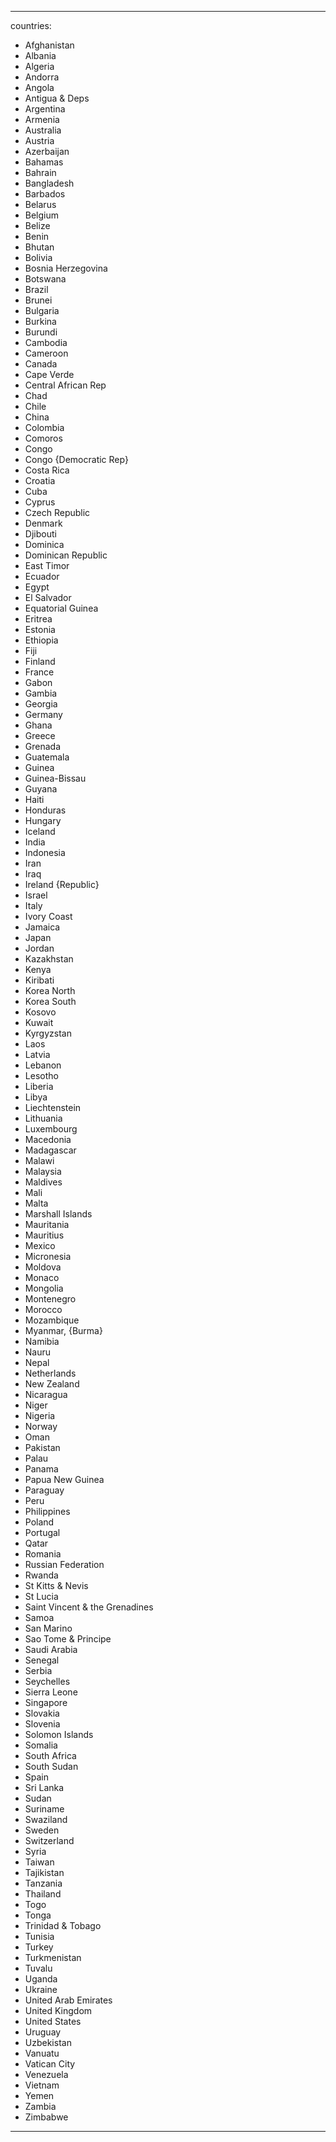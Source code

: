 ---
countries:
  - Afghanistan
  - Albania
  - Algeria
  - Andorra
  - Angola
  - Antigua & Deps
  - Argentina
  - Armenia
  - Australia
  - Austria
  - Azerbaijan
  - Bahamas
  - Bahrain
  - Bangladesh
  - Barbados
  - Belarus
  - Belgium
  - Belize
  - Benin
  - Bhutan
  - Bolivia
  - Bosnia Herzegovina
  - Botswana
  - Brazil
  - Brunei
  - Bulgaria
  - Burkina
  - Burundi
  - Cambodia
  - Cameroon
  - Canada
  - Cape Verde
  - Central African Rep
  - Chad
  - Chile
  - China
  - Colombia
  - Comoros
  - Congo
  - Congo {Democratic Rep}
  - Costa Rica
  - Croatia
  - Cuba
  - Cyprus
  - Czech Republic
  - Denmark
  - Djibouti
  - Dominica
  - Dominican Republic
  - East Timor
  - Ecuador
  - Egypt
  - El Salvador
  - Equatorial Guinea
  - Eritrea
  - Estonia
  - Ethiopia
  - Fiji
  - Finland
  - France
  - Gabon
  - Gambia
  - Georgia
  - Germany
  - Ghana
  - Greece
  - Grenada
  - Guatemala
  - Guinea
  - Guinea-Bissau
  - Guyana
  - Haiti
  - Honduras
  - Hungary
  - Iceland
  - India
  - Indonesia
  - Iran
  - Iraq
  - Ireland {Republic}
  - Israel
  - Italy
  - Ivory Coast
  - Jamaica
  - Japan
  - Jordan
  - Kazakhstan
  - Kenya
  - Kiribati
  - Korea North
  - Korea South
  - Kosovo
  - Kuwait
  - Kyrgyzstan
  - Laos
  - Latvia
  - Lebanon
  - Lesotho
  - Liberia
  - Libya
  - Liechtenstein
  - Lithuania
  - Luxembourg
  - Macedonia
  - Madagascar
  - Malawi
  - Malaysia
  - Maldives
  - Mali
  - Malta
  - Marshall Islands
  - Mauritania
  - Mauritius
  - Mexico
  - Micronesia
  - Moldova
  - Monaco
  - Mongolia
  - Montenegro
  - Morocco
  - Mozambique
  - Myanmar, {Burma}
  - Namibia
  - Nauru
  - Nepal
  - Netherlands
  - New Zealand
  - Nicaragua
  - Niger
  - Nigeria
  - Norway
  - Oman
  - Pakistan
  - Palau
  - Panama
  - Papua New Guinea
  - Paraguay
  - Peru
  - Philippines
  - Poland
  - Portugal
  - Qatar
  - Romania
  - Russian Federation
  - Rwanda
  - St Kitts & Nevis
  - St Lucia
  - Saint Vincent & the Grenadines
  - Samoa
  - San Marino
  - Sao Tome & Principe
  - Saudi Arabia
  - Senegal
  - Serbia
  - Seychelles
  - Sierra Leone
  - Singapore
  - Slovakia
  - Slovenia
  - Solomon Islands
  - Somalia
  - South Africa
  - South Sudan
  - Spain
  - Sri Lanka
  - Sudan
  - Suriname
  - Swaziland
  - Sweden
  - Switzerland
  - Syria
  - Taiwan
  - Tajikistan
  - Tanzania
  - Thailand
  - Togo
  - Tonga
  - Trinidad & Tobago
  - Tunisia
  - Turkey
  - Turkmenistan
  - Tuvalu
  - Uganda
  - Ukraine
  - United Arab Emirates
  - United Kingdom
  - United States
  - Uruguay
  - Uzbekistan
  - Vanuatu
  - Vatican City
  - Venezuela
  - Vietnam
  - Yemen
  - Zambia
  - Zimbabwe
  - ---
